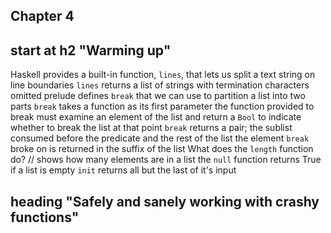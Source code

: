 ## Chapter 4
## start at h2 "Warming up"
Haskell provides a built-in function, `lines`, that lets us split a text string on line boundaries
`lines` returns a list of strings with termination characters omitted
prelude defines `break` that we can use to partition a list into two parts
`break` takes a function as its first parameter
the function provided to break must examine an element of the list and return a `Bool` to indicate whether to break the list at that point
`break` returns a pair; the sublist consumed before the predicate and the rest of the list
the element `break` broke on is returned in the suffix of the list
What does the `length` function do? // shows how many elements are in a list
the `null` function returns True if a list is empty
`init` returns all but the last of it's input
## heading "Safely and sanely working with crashy functions"
